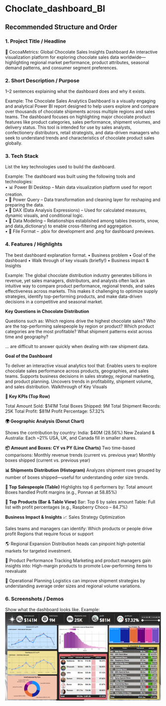 # Choclate_dashboard_BI
## Recommended Structure and Order
### 1.	Project Title / Headline
🍫 CocoaMetrics: Global Chocolate Sales Insights Dashboard
An interactive visualization platform for exploring chocolate sales data worldwide—highlighting regional market performance, product attributes, seasonal demand patterns, and consumer segment preferences.

### 2.	Short Description / Purpose
1–2 sentences explaining what the dashboard does and why it exists.

Example: 
The Chocolate Sales Analytics Dashboard is a visually engaging and analytical Power BI report designed to help users explore and compare over thousands of chocolate shipments across multiple regions and sales teams. The dashboard focuses on highlighting major chocolate product features like product categories, sales performance, shipment volumes, and delivery status. This tool is intended for use by sales analysts, confectionery distributors, retail strategists, and data-driven managers who seek to understand trends and characteristics of chocolate product sales globally.

### 3.	Tech Stack
List the key technologies used to build the dashboard.

Example:
The dashboard was built using the following tools and technologies:<br>
•	📊 Power BI Desktop – Main data visualization platform used for report creation.<br>
•	📂 Power Query – Data transformation and cleaning layer for reshaping and preparing the data.<br>
•	🧠 DAX (Data Analysis Expressions) – Used for calculated measures, dynamic visuals, and conditional logic.<br>
•	📝 Data Modeling – Relationships established among tables (resorts, snow, and data_dictionary) to enable cross-filtering and aggregation.<br>
•	📁 File Format – .pbix for development and .png for dashboard previews.


### 4.	Features / Highlights
The best dashboard explanation format. 
•	Business problem
•	Goal of the dashboard
•	Walk through of key visuals (briefly!)
•	Business impact & Insights

Example:
The global chocolate distribution industry generates billions in revenue, yet sales managers, distributors, and analysts often lack an intuitive way to compare product performance, regional trends, and sales effectiveness across markets. This makes it challenging to optimize supply strategies, identify top-performing products, and make data-driven decisions in a competitive and seasonal market.


**Key Questions in Chocolate Distribution**

Questions such as:
Which regions drive the highest chocolate sales?
Who are the top-performing salespeople by region or product?
Which product categories are the most profitable?
What shipment patterns exist across time and geography?

… are difficult to answer quickly when dealing with raw shipment data.

**Goal of the Dashboard**

To deliver an interactive visual analytics tool that:
Enables users to explore chocolate sales performance across products, geographies, and sales teams.
Supports business decisions in sales strategy, regional marketing, and product planning.
Uncovers trends in profitability, shipment volume, and sales distribution.
Walkthrough of Key Visuals

**🔑 Key KPIs (Top Row)**

Total Amount Sold: $141M
Total Boxes Shipped: 9M
Total Shipment Records: 25K
Total Profit: $81M
Profit Percentage: 57.32%

**🌍 Geographic Analysis (Donut Chart)**

Shows the contribution by country:
India: $40M (28.56%)
New Zealand & Australia: Each ~21%
USA, UK, and Canada fill in smaller shares.

**📦 Amount and Boxes: CY vs PY (Line Charts)**
Two time-based comparisons:
Monthly revenue trends (current vs. previous year)
Monthly boxes shipped (current vs. previous year)

**📊 Shipments Distribution (Histogram)**
Analyzes shipment rows grouped by number of boxes shipped—useful for understanding order size trends.

**🥇 Top Salespeople (Table)**
Highlights top 6 performers by:
Total amount
Boxes handled
Profit margins (e.g., Ponnan at 58.85%)

**🍫 Top Products (Bar & Table View)**
Bar: Top 6 by sales amount
Table: Full list with profit percentages (e.g., Raspberry Choco – 84.7%)

**Business Impact & Insights**
📈 Sales Strategy Optimization

Sales teams and managers can identify:
Which products or people drive profit
Regions that require focus or support

🌎 Regional Expansion
Distribution heads can pinpoint high-potential markets for targeted investment.

🎯 Product Performance Tracking
Marketing and product managers gain insights into:
High-margin products to promote
Low-performing items to reevaluate

🚛 Operational Planning
Logistics can improve shipment strategies by understanding average order sizes and regional volume variations.

### 6.	Screenshots / Demos
Show what the dashboard looks like.
Example: ![Dashboard Preview](https://github.com/GoondlaBalaji/Choclate_dashboard_BI/blob/main/Screenshot%202025-05-20%20123103.png)
